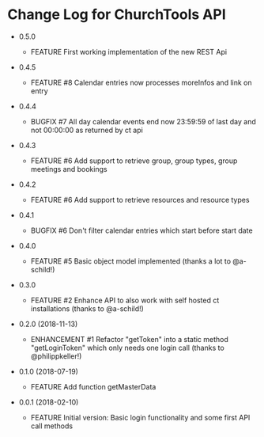 Change Log for ChurchTools API
==============================

* 0.5.0
    * FEATURE          First working implementation of the new REST Api
	
* 0.4.5
    * FEATURE     #8   Calendar entries now processes moreInfos and link on entry

* 0.4.4
    * BUGFIX      #7   All day calendar events end now 23:59:59 of last day and not 00:00:00 as returned by ct api

* 0.4.3
    * FEATURE     #6   Add support to retrieve group, group types, group meetings and bookings

* 0.4.2
    * FEATURE     #6   Add support to retrieve resources and resource types

* 0.4.1
    * BUGFIX      #6   Don't filter calendar entries which start before start date

* 0.4.0
    * FEATURE     #5   Basic object model implemented (thanks a lot to @a-schild!)

* 0.3.0
    * FEATURE     #2   Enhance API to also work with self hosted ct installations (thanks to @a-schild!)

* 0.2.0 (2018-11-13)
    * ENHANCEMENT #1   Refactor "getToken" into a static method "getLoginToken" which only needs one login call (thanks to @philippkeller!)

* 0.1.0 (2018-07-19)
    * FEATURE          Add function getMasterData

* 0.0.1 (2018-02-10)
    * FEATURE          Initial version: Basic login functionality and some first API call methods
